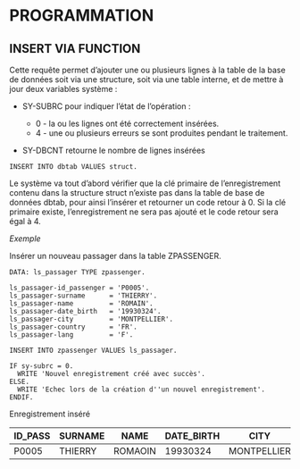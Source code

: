 # **PROGRAMMATION**

## **INSERT VIA FUNCTION**

Cette requête permet d’ajouter une ou plusieurs lignes à la table de la base de données soit via une structure, soit via une table interne, et de mettre à jour deux variables système :

+ SY-SUBRC pour indiquer l’état de l’opération :

    - 0 - la ou les lignes ont été correctement insérées.
    - 4 - une ou plusieurs erreurs se sont produites pendant le traitement.

+ SY-DBCNT retourne le nombre de lignes insérées

```ABAP
INSERT INTO dbtab VALUES struct.
```

Le système va tout d’abord vérifier que la clé primaire de l’enregistrement contenu dans la structure struct n’existe pas dans la table de base de données dbtab, pour ainsi l’insérer et retourner un code retour à 0. Si la clé primaire existe, l’enregistrement ne sera pas ajouté et le code retour sera égal à 4.

_Exemple_

Insérer un nouveau passager dans la table ZPASSENGER.

```ABAP
DATA: ls_passager TYPE zpassenger. 
 
ls_passager-id_passenger = 'P0005'. 
ls_passager-surname      = 'THIERRY'. 
ls_passager-name         = 'ROMAIN'. 
ls_passager-date_birth   = '19930324'. 
ls_passager-city         = 'MONTPELLIER'. 
ls_passager-country      = 'FR'. 
ls_passager-lang         = 'F'. 
 
INSERT INTO zpassenger VALUES ls_passager. 
 
IF sy-subrc = 0. 
  WRITE 'Nouvel enregistrement créé avec succès'. 
ELSE. 
  WRITE 'Echec lors de la création d''un nouvel enregistrement'. 
ENDIF.
```

Enregistrement inséré

| **ID_PASS** | **SURNAME** | **NAME** | **DATE_BIRTH** | **CITY**    | **COUNTRY** | **LANG** |
|-------------|-------------|----------|----------------|-------------|-------------|----------|
| P0005       | THIERRY     | ROMAOIN  | 19930324       | MONTPELLIER | FR          | F        |